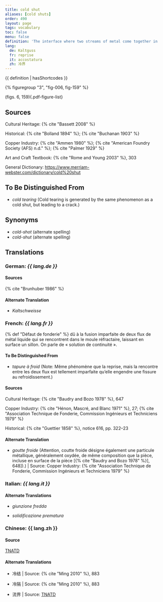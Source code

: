 ```yaml
---
title: cold shut
aliases: [cold shuts]
order: 490
layout: page
tags: vocabulary
toc: false
menu: false
definition: 'The interface where two streams of metal come together in the {% def "mold" %} but do not fuse properly, often due to premature cooling of the metal in the mold. A cold shut may also describe a hole or void in a {% def "cast (n.)" "cast" %} caused by premature cooling ({% cite "Rome and Young 2003" %}, 303). The cooled metal edges will be rounded in profile.'
lang:
  de: Kaltguss
  fr: reprise
  it: accostatura
  zh: 冷界
---
```


{{ definition | hasShortcodes }}

{% figuregroup "3", "fig-006, fig-159" %}

(figs. 6, 159){.pdf-figure-list}

## Sources

Cultural Heritage: {% cite "Bassett 2008" %}

Historical: {% cite "Bolland 1894" %}; {% cite "Buchanan 1903" %}

Copper Industry: {% cite "Ammen 1980" %}; {% cite "American Foundry Society (AFS) n.d." %}; {% cite "Palmer 1929" %}

Art and Craft Textbook: {% cite "Rome and Young 2003" %}, 303

General Dictionary: <https://www.merriam-webster.com/dictionary/cold%20shut>

## To Be Distinguished From

- *cold tearing* (Cold tearing is generated by the same phenomenon as a cold shut, but leading to a crack.)

## Synonyms

- *cold-shot* (alternate spelling)
- *cold-shut* (alternate spelling)

## Translations

<div class="accordion">

### **German**: *{{ lang.de }}*

#### Sources

{% cite "Brunhuber 1986" %}

#### Alternate Translation

- *Kaltschweisse*

### **French**: *{{ lang.fr }}*

{% def "Défaut de fonderie" %} dû à la fusion imparfaite de deux flux de métal liquide qui se rencontrent dans le moule réfractaire, laissant en surface un sillon. On parle de « solution de continuité ».

#### To Be Distinguished From

- *tapure à froid* (Note: Même phénomène que la reprise, mais la rencontre entre les deux flux est tellement imparfaite qu’elle engendre une fissure au refroidissement.)

#### Sources

Cultural Heritage: {% cite "Baudry and Bozo 1978" %}, 647

Copper Industry: {% cite "Hénon, Mascré, and Blanc 1971" %}, 27; {% cite "Association Technique de Fonderie, Commission Ingénieurs et Techniciens 1979" %}

Historical: {% cite "Guettier 1858" %}, notice 616, pp. 322–23

#### Alternate Translation

- *goutte froide* (Attention, coutte froide désigne également une particule métallique, généralement oxydée, de même composition que la pièce, incluse en surface de la pièce [{% cite "Baudry and Bozo 1978" %}], 648]).) | Source: Copper Industry: {% cite "Association Technique de Fonderie, Commission Ingénieurs et Techniciens 1979" %}

### **Italian**: *{{ lang.it }}*

#### Alternate Translations

- *giunzione fredda*

- *solidificazione prematura*

### **Chinese**: {{ lang.zh }}

#### Source

[TNATD](http://terms.naer.edu.tw/detail/627912/?index=1)

#### Alternate Translations

- 冷结 | Source: {% cite "Ming 2010" %}, 883

- 冷隔 | Source: {% cite "Ming 2010" %}, 883

- 流界 | Source: [TNATD](http://terms.naer.edu.tw/detail/627912/?index=1)

</div>
